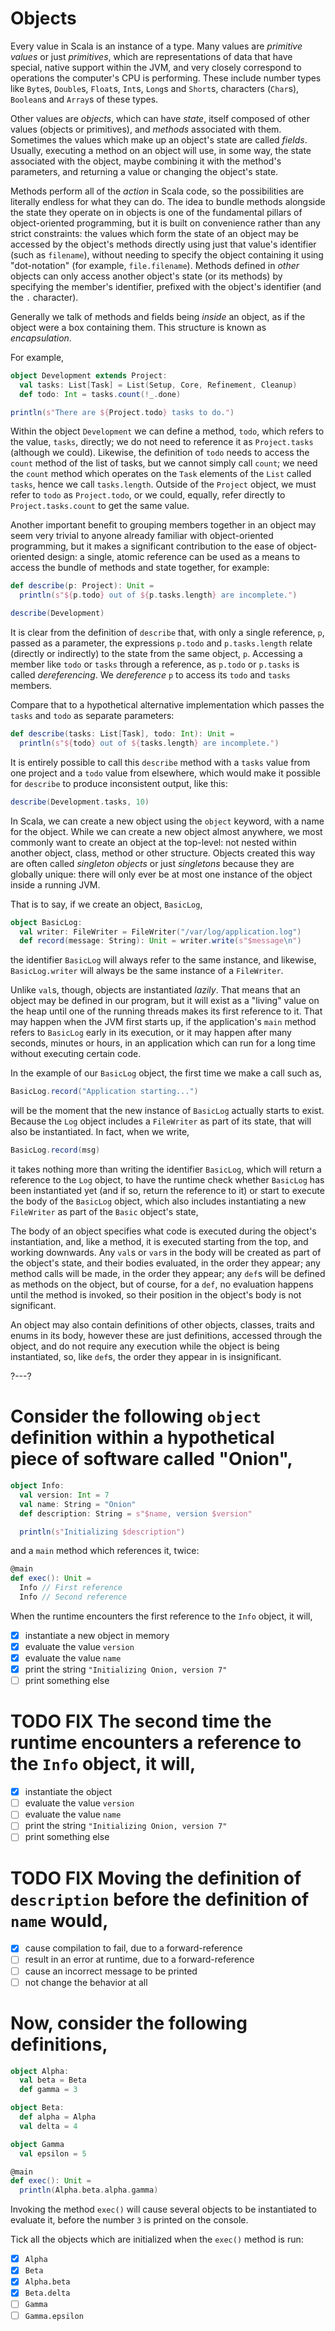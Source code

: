 # Objects

Every value in Scala is an instance of a type. Many values are _primitive values_ or just _primitives_, which
are representations of data that have special, native support within the JVM, and very closely correspond to
operations the computer's CPU is performing. These include number types like `Byte`s, `Double`s, `Float`s,
`Int`s, `Long`s and `Short`s, characters (`Char`s), `Boolean`s and `Array`s of these types.

Other values are _objects_, which can have _state_, itself composed of other values (objects or primitives), and
_methods_ associated with them. Sometimes the values which make up an object's state are called _fields_.
Usually, executing a method on an object will use, in some way, the state associated with the object, maybe
combining it with the method's parameters, and returning a value or changing the object's state.

Methods perform all of the _action_ in Scala code, so the possibilities are literally endless for what they can
do. The idea to bundle methods alongside the state they operate on in objects is one of the fundamental pillars
of object-oriented programming, but it is built on convenience rather than any strict constraints: the values
which form the state of an object may be accessed by the object's methods directly using just that value's
identifier (such as `filename`), without needing to specify the object containing it using "dot-notation"
(for example, `file.filename`). Methods defined in _other_ objects can only access another object's state (or
its methods) by specifying the member's identifier, prefixed with the object's identifier (and the `.`
character).

Generally we talk of methods and fields being _inside_ an object, as if the object were a box containing them.
This structure is known as _encapsulation_.

For example,
```scala
object Development extends Project:
  val tasks: List[Task] = List(Setup, Core, Refinement, Cleanup)
  def todo: Int = tasks.count(!_.done) 

println(s"There are ${Project.todo} tasks to do.")
```

Within the object `Development` we can define a method, `todo`, which refers to the value, `tasks`, directly; we
do not need to reference it as `Project.tasks` (although we could). Likewise, the definition of `todo` needs to
access the `count` method of the list of tasks, but we cannot simply call `count`; we need the `count` method
which operates on the `Task` elements of the `List` called `tasks`, hence we call `tasks.length`. Outside of the
`Project` object, we must refer to `todo` as `Project.todo`, or we could, equally, refer directly to
`Project.tasks.count` to get the same value.

Another important benefit to grouping members together in an object may seem very trivial to anyone already
familiar with object-oriented programming, but it makes a significant contribution to the ease of
object-oriented design: a single, atomic reference can be used as a means to access the bundle of methods and
state together, for example:

```scala
def describe(p: Project): Unit =
  println(s"${p.todo} out of ${p.tasks.length} are incomplete.")

describe(Development)
```

It is clear from the definition of `describe` that, with only a single reference, `p`, passed as a parameter,
the expressions `p.todo` and `p.tasks.length` relate (directly or indirectly) to the state from the same object,
`p`. Accessing a member like `todo` or `tasks` through a reference, as `p.todo` or `p.tasks` is called
_dereferencing_. We _dereference_ `p` to access its `todo` and `tasks` members.

Compare that to a hypothetical alternative implementation which passes the `tasks` and `todo` as separate
parameters:

```scala
def describe(tasks: List[Task], todo: Int): Unit =
  println(s"${todo} out of ${tasks.length} are incomplete.")
```

It is entirely possible to call this `describe` method with a `tasks` value from one project and a `todo` value
from elsewhere, which would make it possible for `describe` to produce inconsistent output, like this:

```scala
describe(Development.tasks, 10)
```

In Scala, we can create a new object using the `object` keyword, with a name for the object. While we can create
a new object almost anywhere, we most commonly want to create an object at the top-level: not nested within
another object, class, method or other structure. Objects created this way are often called _singleton objects_
or just _singletons_ because they are globally unique: there will only ever be at most one instance of the
object inside a running JVM.

That is to say, if we create an object, `BasicLog`,
```scala
object BasicLog:
  val writer: FileWriter = FileWriter("/var/log/application.log")
  def record(message: String): Unit = writer.write(s"$message\n")
```
the identifier `BasicLog` will always refer to the same instance, and likewise, `BasicLog.writer` will always be
the same instance of a `FileWriter`.

Unlike `val`s, though, objects are instantiated _lazily_. That means that an object may be defined in our
program, but it will exist as a "living" value on the heap until one of the running threads makes its first
reference to it. That may happen when the JVM first starts up, if the application's `main` method refers to
`BasicLog` early in its execution, or it may happen after many seconds, minutes or hours, in an application
which can run for a long time without executing certain code.

In the example of our `BasicLog` object, the first time we make a call such as,
```scala
BasicLog.record("Application starting...")
```
will be the moment that the new instance of `BasicLog` actually starts to exist. Because the `Log` object
includes a `FileWriter` as part of its state, that will also be instantiated. In fact, when we write,
```scala
BasicLog.record(msg)
```
it takes nothing more than writing the identifier `BasicLog`, which will return a reference to the `Log` object,
to have the runtime check whether `BasicLog` has been instantiated yet (and if so, return the reference to it)
or start to execute the body of the `BasicLog` object, which also includes instantiating a new `FileWriter` as
part of the `Basic` object's state,

The body of an object specifies what code is executed during the object's instantiation, and, like a method, it
is executed starting from the top, and working downwards. Any `val`s or `var`s in the body will be created as
part of the object's state, and their bodies evaluated, in the order they appear; any method calls will be made,
in the order they appear; any `def`s will be defined as methods on the object, but of course, for a `def`, no
evaluation happens until the method is invoked, so their position in the object's body is not significant.

An object may also contain definitions of other objects, classes, traits and enums in its body, however these
are just definitions, accessed through the object, and do not require any execution while the object is being
instantiated, so, like `def`s, the order they appear in is insignificant.

?---?


# Consider the following `object` definition within a hypothetical piece of software called "Onion",

```scala
object Info:
  val version: Int = 7
  val name: String = "Onion"
  def description: String = s"$name, version $version"

  println(s"Initializing $description")
```
and a `main` method which references it, twice:

```scala
@main
def exec(): Unit =
  Info // First reference
  Info // Second reference
```

When the runtime encounters the first reference to the `Info` object, it will,
* [X] instantiate a new object in memory
* [X] evaluate the value `version`
* [X] evaluate the value `name`
* [X] print the string `"Initializing Onion, version 7"`
* [ ] print something else

# TODO FIX The second time the runtime encounters a reference to the `Info` object, it will,
* [X] instantiate the object
* [ ] evaluate the value `version`
* [ ] evaluate the value `name`
* [ ] print the string `"Initializing Onion, version 7"`
* [ ] print something else

# TODO FIX Moving the definition of `description` before the definition of `name` would,
* [X] cause compilation to fail, due to a forward-reference
* [ ] result in an error at runtime, due to a forward-reference
* [ ] cause an incorrect message to be printed
* [ ] not change the behavior at all

# Now, consider the following definitions,
```scala
object Alpha:
  val beta = Beta
  def gamma = 3

object Beta:
  def alpha = Alpha
  val delta = 4

object Gamma
  val epsilon = 5

@main
def exec(): Unit =
  println(Alpha.beta.alpha.gamma)
```

Invoking the method `exec()` will cause several objects to be instantiated to evaluate it, before the number `3`
is printed on the console.

Tick all the objects which are initialized when the `exec()` method is run:
* [X] `Alpha`
* [X] `Beta`
* [X] `Alpha.beta`
* [X] `Beta.delta`
* [ ] `Gamma`
* [ ] `Gamma.epsilon`